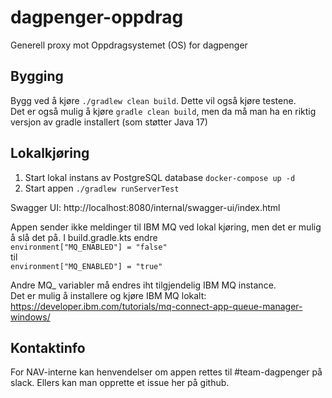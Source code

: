 # dagpenger-oppdrag
Generell proxy mot Oppdragsystemet (OS) for dagpenger

## Bygging
Bygg ved å kjøre `./gradlew clean build`. Dette vil også kjøre testene.  
Det er også mulig å kjøre `gradle clean build`, men da må man ha en riktig versjon av gradle installert (som støtter Java 17)

## Lokalkjøring
1. Start lokal instans av PostgreSQL database `docker-compose up -d`
2. Start appen `./gradlew runServerTest`

Swagger UI: http://localhost:8080/internal/swagger-ui/index.html

Appen sender ikke meldinger til IBM MQ ved lokal kjøring, men det er mulig å slå det på.
I build.gradle.kts endre  
`environment["MQ_ENABLED"] = "false"`  
til  
`environment["MQ_ENABLED"] = "true"`  

Andre MQ_ variabler må endres iht tilgjendelig IBM MQ instance.  
Det er mulig å installere og kjøre IBM MQ lokalt: https://developer.ibm.com/tutorials/mq-connect-app-queue-manager-windows/


## Kontaktinfo
For NAV-interne kan henvendelser om appen rettes til #team-dagpenger på slack. Ellers kan man opprette et issue her på github.
